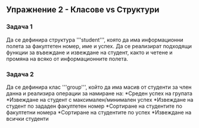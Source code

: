 ## Упражнение 2 - Класове vs Структури

### Задача 1

Да се дефинира структура '''student''', която да има информационни полета за факултетен номер, име и успех. Да се реализират подходящи функции за въвеждане и извеждане на студент, както и четене и промяна на всяко от информационните полета.

### Задача 2

Да се дефинира клас '''group''', който да има масив от студенти за член данна и реализира операции за намиране на:
*Среден успех на групата
*Извеждане на студент с максимален/минимален успех
*Извеждане на студент по зададен факултетен номер
*Сортиране на студентите по факултетни номера
*Сортиране на студентите по успех
*Извеждане на всички студенти
